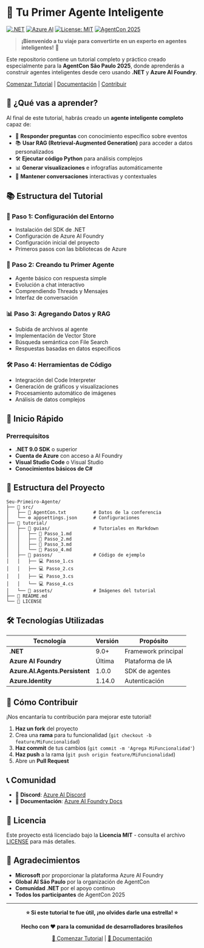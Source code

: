 # 🤖 Tu Primer Agente Inteligente

[![.NET](https://img.shields.io/badge/.NET-9.0-blue.svg)](https://dotnet.microsoft.com/)
[![Azure AI](https://img.shields.io/badge/Azure%20AI-Foundry-orange.svg)](https://ai.azure.com/)
[![License: MIT](https://img.shields.io/badge/License-MIT-yellow.svg)](../LICENSE)
[![AgentCon 2025](https://img.shields.io/badge/AgentCon-S%C3%A3o%20Paulo%202025-green.svg)](https://globalai.community/chapters/sao-paulo/events/agentcon-2025-sao-paulo/)

> **¡Bienvenido a tu viaje para convertirte en un experto en agentes inteligentes!** 🚀

Este repositorio contiene un tutorial completo y práctico creado especialmente para la **AgentCon São Paulo 2025**, donde aprenderás a construir agentes inteligentes desde cero usando **.NET** y **Azure AI Foundry**.

[Comenzar Tutorial](../tutorial/guias/Passo_1.md) | [Documentación](https://docs.microsoft.com/azure/ai/) | [Contribuir](#como-contribuir)

## 🎯 ¿Qué vas a aprender?

Al final de este tutorial, habrás creado un **agente inteligente completo** capaz de:

- 🧠 **Responder preguntas** con conocimiento específico sobre eventos
- 📚 **Usar RAG (Retrieval-Augmented Generation)** para acceder a datos personalizados
- 🛠️ **Ejecutar código Python** para análisis complejos
- 📊 **Generar visualizaciones** e infografías automáticamente
- 💬 **Mantener conversaciones** interactivas y contextuales

## 📚 Estructura del Tutorial

### 🎯 Paso 1: Configuración del Entorno
- Instalación del SDK de .NET
- Configuración de Azure AI Foundry
- Configuración inicial del proyecto
- Primeros pasos con las bibliotecas de Azure

### 🤖 Paso 2: Creando tu Primer Agente
- Agente básico con respuesta simple
- Evolución a chat interactivo
- Comprendiendo Threads y Mensajes
- Interfaz de conversación

### 📊 Paso 3: Agregando Datos y RAG
- Subida de archivos al agente
- Implementación de Vector Store
- Búsqueda semántica con File Search
- Respuestas basadas en datos específicos

### 🛠️ Paso 4: Herramientas de Código
- Integración del Code Interpreter
- Generación de gráficos y visualizaciones
- Procesamiento automático de imágenes
- Análisis de datos complejos

## 🚀 Inicio Rápido

### Prerrequisitos

- **.NET 9.0 SDK** o superior
- **Cuenta de Azure** con acceso a AI Foundry
- **Visual Studio Code** o Visual Studio
- **Conocimientos básicos de C#**

## 📁 Estructura del Proyecto

```
Seu-Primeiro-Agente/
├── 📂 src/
│   ├── 📄 AgentCon.txt          # Datos de la conferencia
│   └── ⚙️ appsettings.json      # Configuraciones
├── 📂 tutorial/
│   ├── 📂 guias/                # Tutoriales en Markdown
│   │   ├── 📄 Passo_1.md
│   │   ├── 📄 Passo_2.md
│   │   ├── 📄 Passo_3.md
│   │   └── 📄 Passo_4.md
│   ├── 📂 passos/               # Código de ejemplo
│   │   ├── 💻 Passo_1.cs
│   │   ├── 💻 Passo_2.cs
│   │   ├── 💻 Passo_3.cs
│   │   └── 💻 Passo_4.cs
│   └── 📂 assets/               # Imágenes del tutorial
├── 📄 README.md
└── 📄 LICENSE
```

## 🛠️ Tecnologías Utilizadas

| Tecnología | Versión | Propósito |
|------------|--------|-----------|
| **.NET** | 9.0+ | Framework principal |
| **Azure AI Foundry** | Última | Plataforma de IA |
| **Azure.AI.Agents.Persistent** | 1.0.0 | SDK de agentes |
| **Azure.Identity** | 1.14.0 | Autenticación |

## 🤝 Cómo Contribuir

¡Nos encantaría tu contribución para mejorar este tutorial!

1. **Haz un fork** del proyecto
2. Crea una **rama** para tu funcionalidad (`git checkout -b feature/MiFuncionalidad`)
3. **Haz commit** de tus cambios (`git commit -m 'Agrega MiFuncionalidad'`)
4. **Haz push** a la rama (`git push origin feature/MiFuncionalidad`)
5. Abre un **Pull Request**

## 📞 Comunidad

- 💬 **Discord**: [Azure AI Discord](https://discord.com/invite/azureaifoundry)
- 📖 **Documentación**: [Azure AI Foundry Docs](https://docs.microsoft.com/azure/ai/)

## 📄 Licencia

Este proyecto está licenciado bajo la **Licencia MIT** - consulta el archivo [LICENSE](../LICENSE) para más detalles.

## 🌟 Agradecimientos

- **Microsoft** por proporcionar la plataforma Azure AI Foundry
- **Global AI São Paulo** por la organización de AgentCon
- **Comunidad .NET** por el apoyo continuo
- **Todos los participantes** de AgentCon 2025

---

<div align="center">

**⭐ Si este tutorial te fue útil, ¡no olvides darle una estrella! ⭐**

**Hecho con ❤️ para la comunidad de desarrolladores brasileños**

[🚀 Comenzar Tutorial](../tutorial/guias/Passo_1.md) | [📖 Documentación](https://docs.microsoft.com/azure/ai/)
</div>
